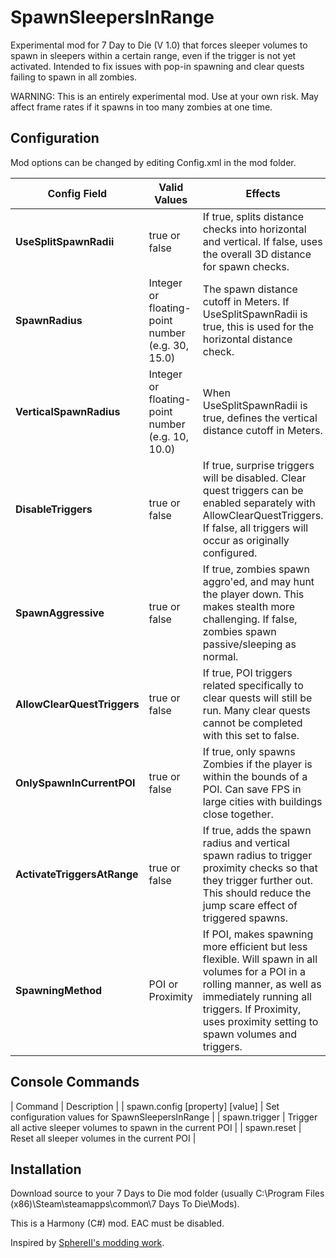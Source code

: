 # SpawnSleepersInRange

Experimental mod for 7 Day to Die (V 1.0) that forces sleeper volumes to spawn in sleepers within a certain range, even if the trigger is not yet activated. Intended to fix issues with pop-in spawning and clear quests failing to spawn in all zombies.

WARNING: This is an entirely experimental mod. Use at your own risk. May affect frame rates if it spawns in too many zombies at one time.

## Configuration

Mod options can be changed by editing Config.xml in the mod folder.

| Config Field | Valid Values | Effects |
|--|--|--|
|**UseSplitSpawnRadii**| true or false | If true, splits distance checks into horizontal and vertical. If false, uses the overall 3D distance for spawn checks. |
|**SpawnRadius**| Integer or floating-point number (e.g. 30, 15.0) | The spawn distance cutoff in Meters. If UseSplitSpawnRadii is true, this is used for the horizontal distance check.
|**VerticalSpawnRadius**| Integer or floating-point number (e.g. 10, 10.0) | When UseSplitSpawnRadii is true, defines the vertical distance cutoff in Meters.
|**DisableTriggers**|true or false|If true, surprise triggers will be disabled. Clear quest triggers can be enabled separately with AllowClearQuestTriggers. If false, all triggers will occur as originally configured.
|**SpawnAggressive**|true or false| If true, zombies spawn aggro'ed, and may hunt the player down. This makes stealth more challenging. If false, zombies spawn passive/sleeping as normal.
|**AllowClearQuestTriggers**|true or false|If true, POI triggers related specifically to clear quests will still be run. Many clear quests cannot be completed with this set to false.
|**OnlySpawnInCurrentPOI**|true or false|If true, only spawns Zombies if the player is within the bounds of a POI. Can save FPS in large cities with buildings close together.
|**ActivateTriggersAtRange**|true or false|If true, adds the spawn radius and vertical spawn radius to trigger proximity checks so that they trigger further out. This should reduce the jump scare effect of triggered spawns.
|**SpawningMethod**|POI or Proximity|If POI, makes spawning more efficient but less flexible. Will spawn in all volumes for a POI in a rolling manner, as well as immediately running all triggers. If Proximity, uses proximity setting to spawn volumes and triggers.

## Console Commands

| Command | Description |
| spawn.config [property] [value] | Set configuration values for SpawnSleepersInRange |
| spawn.trigger | Trigger all active sleeper volumes to spawn in the current POI |
| spawn.reset | Reset all sleeper volumes in the current POI |

## Installation

Download source to your 7 Days to Die mod folder (usually C:\Program Files (x86)\Steam\steamapps\common\7 Days To Die\Mods).

This is a Harmony (C#) mod. EAC must be disabled.

Inspired by [SphereII's modding work](https://github.com/SphereII/SphereII.Mods).
